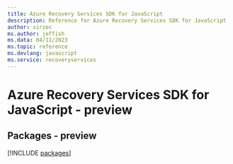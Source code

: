 ```yaml
---
title: Azure Recovery Services SDK for JavaScript
description: Reference for Azure Recovery Services SDK for JavaScript
author: xirzec
ms.author: jeffish
ms.data: 04/11/2023
ms.topic: reference
ms.devlang: javascript
ms.service: recoveryservices
---
```

# Azure Recovery Services SDK for JavaScript - preview
## Packages - preview
[!INCLUDE [packages](recovery-services-index.md)]